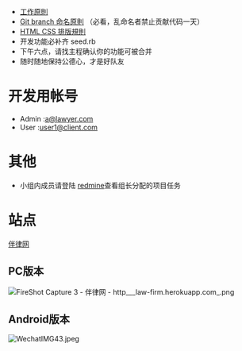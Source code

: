* [工作原則](http://redmine.growthschool.com/projects/class-02/wiki/%E5%B7%A5%E4%BD%9C%E5%8E%9F%E5%89%87)
* [Git branch 命名原則](http://redmine.growthschool.com/projects/class-02/wiki/Git_%E5%8D%94%E4%BD%9C%E6%B5%81%E7%A8%8B) （必看，乱命名者禁止贡献代码一天）
* [HTML CSS 排版規則](http://redmine.growthschool.com/projects/class-02/wiki/HTML_CSS_%E5%8D%94%E4%BD%9C%E8%A6%8F%E5%89%87)
* 开发功能必补齐 seed.rb
* 下午六点，请找主程确认你的功能可被合并
* 随时随地保持公德心，才是好队友

# 开发用帐号

* Admin :a@lawyer.com
* User :user1@client.com

# 其他

* 小组内成员请登陆 [redmine](http://redmine.growthschool.com/projects/team-2-2/issues)查看组长分配的项目任务

# 站点

[伴律网](http://law-firm.herokuapp.com/)

## PC版本

![FireShot Capture 3 - 伴律网 - http___law-firm.herokuapp.com_.png](https://ooo.0o0.ooo/2016/12/04/58443a197758b.png)

## Android版本

![WechatIMG43.jpeg](https://ooo.0o0.ooo/2016/12/04/58443ad9d93ee.jpeg)
